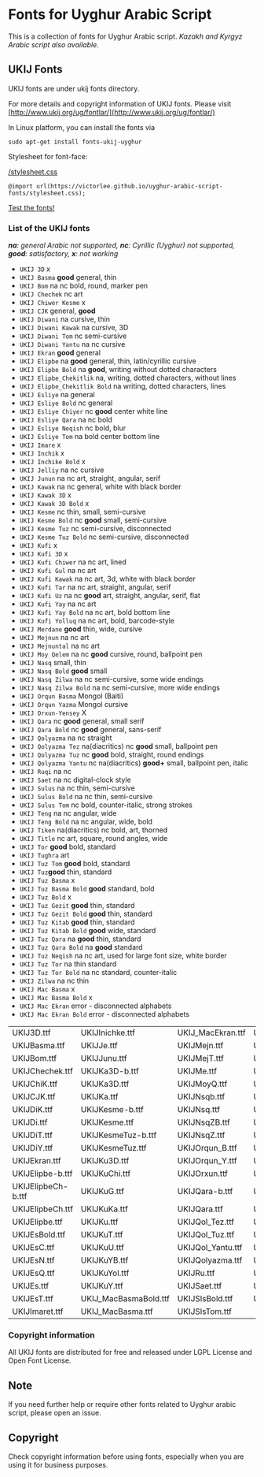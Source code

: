 # Fonts for Uyghur Arabic Script
This is a collection of fonts for Uyghur Arabic script. *Kazakh and Kyrgyz Arabic script also available.*

## UKIJ Fonts
UKIJ fonts are under ukij fonts directory.

For more details and copyright information of UKIJ fonts. Please visit [http://www.ukij.org/ug/fontlar/](http://www.ukij.org/ug/fontlar/)

In Linux platform, you can install the fonts via 

```
sudo apt-get install fonts-ukij-uyghur
```
Stylesheet for font-face:

[/stylesheet.css](stylesheet.css)

`@import url(https://victorlee.github.io/uyghur-arabic-script-fonts/stylesheet.css);`

[Test the fonts!](../fonts/test.html)

### List of the UKIJ fonts

***na**: general Arabic not supported, **nc**: Cyrillic (Uyghur) not supported, **good**: satisfactory, **x**: not working*

- `UKIJ 3D` x
- `UKIJ Basma` **good** general, thin
- `UKIJ Bom` na nc bold, round, marker pen
- `UKIJ Chechek` nc art
- `UKIJ Chiwer Kesme` x
- `UKIJ CJK` general, **good**
- `UKIJ Diwani` na cursive, thin
- `UKIJ Diwani Kawak` na cursive, 3D
- `UKIJ Diwani Tom` nc semi-cursive
- `UKIJ Diwani Yantu` na nc cursive
- `UKIJ Ekran` **good** general
- `UKIJ Elipbe` na **good** general, thin, latin/cyrillic cursive
- `UKIJ Elipbe Bold` na **good**, writing without dotted characters
- `UKIJ Elipbe_Chekitlik` na, writing, dotted characters, without lines
- `UKIJ Elipbe_Chekitlik Bold` na writing, dotted characters, lines
- `UKIJ Esliye` na general
- `UKIJ Esliye Bold` nc general
- `UKIJ Esliye Chiyer` nc **good** center white line
- `UKIJ Esliye Qara` na nc bold
- `UKIJ Esliye Neqish` nc bold, blur
- `UKIJ Esliye Tom` na bold center bottom line
- `UKIJ Imare` x
- `UKIJ Inchik` x
- `UKIJ Inchike Bold` x
- `UKIJ Jelliy` na nc cursive
- `UKIJ Junun` na nc art, straight, angular, serif
- `UKIJ Kawak` na nc general, white with black border
- `UKIJ Kawak 3D` x 
- `UKIJ Kawak 3D Bold` x
- `UKIJ Kesme` nc thin, small, semi-cursive
- `UKIJ Kesme Bold` nc **good** small, semi-cursive
- `UKIJ Kesme Tuz` nc semi-cursive, disconnected
- `UKIJ Kesme Tuz Bold` nc semi-cursive, disconnected
- `UKIJ Kufi` x
- `UKIJ Kufi 3D` x
- `UKIJ Kufi Chiwer` na nc art, lined
- `UKIJ Kufi Gul` na nc art
- `UKIJ Kufi Kawak` na nc art, 3d, white with black border
- `UKIJ Kufi Tar` na nc art, straight, angular, serif
- `UKIJ Kufi Uz` na nc **good** art, straight, angular, serif, flat
- `UKIJ Kufi Yay` na nc art
- `UKIJ Kufi Yay Bold` na nc art, bold bottom line
- `UKIJ Kufi Yolluq` na nc art, bold, barcode-style
- `UKIJ Merdane` **good** thin, wide, cursive
- `UKIJ Mejnun` na nc art
- `UKIJ Mejnuntal` na nc art
- `UKIJ Moy Qelem` na nc **good** cursive, round, ballpoint pen
- `UKIJ Nasq` small, thin
- `UKIJ Nasq Bold` **good** small
- `UKIJ Nasq Zilwa` na nc semi-cursive, some wide endings
- `UKIJ Nasq Zilwa Bold` na nc semi-cursive, more wide endings
- `UKIJ Orqun Basma` Mongol (Baiti)
- `UKIJ Orqun Yazma` Mongol cursive
- `UKIJ Orxun-Yensey` X
- `UKIJ Qara` nc **good** general, small serif
- `UKIJ Qara Bold` nc **good** general, sans-serif
- `UKIJ Qolyazma` na nc straight
- `UKIJ Qolyazma Tez` na(diacritics) nc **good** small, ballpoint pen
- `UKIJ Qolyazma Tuz` nc **good** bold, straight, round endings
- `UKIJ Qolyazma Yantu` nc na(diacritics) **good+** small, ballpoint pen, italic
- `UKIJ Ruqi` na nc
- `UKIJ Saet` na nc digital-clock style
- `UKIJ Sulus` na nc thin, semi-cursive
- `UKIJ Sulus Bold` na nc thin, semi-cursive
- `UKIJ Sulus Tom` nc bold, counter-italic, strong strokes
- `UKIJ Teng` na nc angular, wide
- `UKIJ Teng Bold` na nc angular, wide, bold
- `UKIJ Tiken` na(diacritics) nc bold, art, thorned
- `UKIJ Title` nc art, square, round angles, wide
- `UKIJ Tor` **good** bold, standard
- `UKIJ Tughra` art
- `UKIJ Tuz Tom` **good** bold, standard
- `UKIJ Tuz`**good** thin, standard
- `UKIJ Tuz Basma` x
- `UKIJ Tuz Basma Bold` **good** standard, bold
- `UKIJ Tuz Bold` x
- `UKIJ Tuz Gezit` **good** thin, standard
- `UKIJ Tuz Gezit Bold` **good** thin, standard
- `UKIJ Tuz Kitab` **good** thin, standard
- `UKIJ Tuz Kitab Bold` **good** wide, standard
- `UKIJ Tuz Qara` na **good** thin, standard
- `UKIJ Tuz Qara Bold` na **good** standard
- `UKIJ Tuz Neqish` na nc art, used for large font size, white border
- `UKIJ Tuz Tor` na thin standard
- `UKIJ Tuz Tor Bold` na nc standard, counter-italic
- `UKIJ Zilwa` na nc thin
- `UKIJ Mac Basma` x
- `UKIJ Mac Basma Bold` x
- `UKIJ Mac Ekran` error - disconnected alphabets
- `UKIJ Mac Ekran Bold` error - disconnected alphabets

| | | | |
| ------------- | ------------- | ------------- | ------------- |
|UKIJ3D.ttf|UKIJInichke.ttf|UKIJ_MacEkran.ttf|UKIJTeng-b.ttf|
|UKIJBasma.ttf|       UKIJJe.ttf|             UKIJMejn.ttf|       UKIJTeng.ttf|
|UKIJBom.ttf|         UKIJJunu.ttf|           UKIJMejT.ttf|       UKIJTiken.ttf|
|UKIJChechek.ttf|     UKIJKa3D-b.ttf|         UKIJMe.ttf|         UKIJTitle.ttf|
|UKIJChiK.ttf|        UKIJKa3D.ttf|           UKIJMoyQ.ttf|       UKIJTor.ttf|
|UKIJCJK.ttf|         UKIJKa.ttf|             UKIJNsqb.ttf|       UKIJTughra.ttf|
|UKIJDiK.ttf|         UKIJKesme-b.ttf|        UKIJNsq.ttf|        UKIJTuT.ttf|
|UKIJDi.ttf|          UKIJKesme.ttf|          UKIJNsqZB.ttf|      UKIJTuzBB.ttf|
|UKIJDiT.ttf|         UKIJKesmeTuz-b.ttf|     UKIJNsqZ.ttf|       UKIJTuzBold.ttf|
|UKIJDiY.ttf|         UKIJKesmeTuz.ttf|       UKIJOrqun_B.ttf|    UKIJTuzB.ttf|
|UKIJEkran.ttf|       UKIJKu3D.ttf|           UKIJOrqun_Y.ttf|    UKIJTuzGB.ttf|
|UKIJElipbe-b.ttf|    UKIJKuChi.ttf|          UKIJOrxun.ttf|      UKIJTuzG.ttf|
|UKIJElipbeCh-b.ttf|  UKIJKuG.ttf|            UKIJQara-b.ttf|     UKIJTuzKB.ttf|
|UKIJElipbeCh.ttf|    UKIJKuKa.ttf|           UKIJQara.ttf|       UKIJTuzK.ttf|
|UKIJElipbe.ttf|      UKIJKu.ttf|             UKIJQol_Tez.ttf|    UKIJTuzQB.ttf|
|UKIJEsBold.ttf|      UKIJKuT.ttf|            UKIJQol_Tuz.ttf|    UKIJTuzQ.ttf|
|UKIJEsC.ttf|         UKIJKuU.ttf|            UKIJQol_Yantu.ttf|  UKIJTuz.ttf|
|UKIJEsN.ttf|         UKIJKuYB.ttf|           UKIJQolyazma.ttf|   UKIJTzNeqish.ttf|
|UKIJEsQ.ttf|         UKIJKuYol.ttf|          UKIJRu.ttf|         UKIJTzTrBold.ttf|
|UKIJEs.ttf|          UKIJKuY.ttf|            UKIJSaet.ttf|       UKIJTzTr.ttf|
|UKIJEsT.ttf|         UKIJ_MacBasmaBold.ttf|  UKIJSlsBold.ttf|    UKIJZilwa.ttf|
|UKIJImaret.ttf|      UKIJ_MacBasma.ttf|      UKIJSlsTom.ttf|                    |


### Copyright information
All UKIJ fonts are distributed for free and released under LGPL License and Open Font License.

## Note

If you need further help or require other fonts related to Uyghur arabic script, please open an issue.

## Copyright
Check copyright information before using fonts, especially when you are using it for business purposes.
